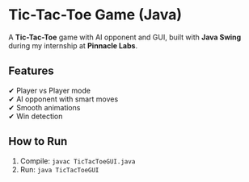# Tic-Tac-Toe Game (Java)

A **Tic-Tac-Toe** game with AI opponent and GUI, built with **Java Swing** during my internship at **Pinnacle Labs**.

## Features
✔ Player vs Player mode  
✔ AI opponent with smart moves  
✔ Smooth animations  
✔ Win detection  

## How to Run
1. Compile: `javac TicTacToeGUI.java`
2. Run: `java TicTacToeGUI`

